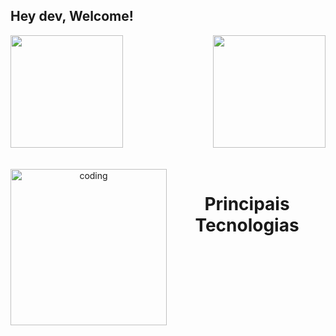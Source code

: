 ## Hey dev, Welcome!

<div>
  <img height="180em" src="https://github-readme-stats.vercel.app/api?username=MyckaelAndrade&show_icons=true&bg_color=00000000">
  <img align="right" height="180em" src="https://github-readme-stats.vercel.app/api/top-langs/?username=MyckaelAndrade&layout=compact&langs_count=12&theme=transparent">
</div>
<br>
<div align="center">
  <div style="displayf: inline_block"><br>
    <img align="left" height="250" alt="coding" scr="whatsapp.png">
    <h1 align="center"> Principais Tecnologias </h1>
    <img align="center" 
  </div>
</div>
